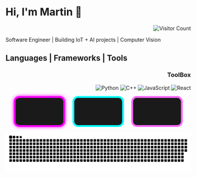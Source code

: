 # Hi, I'm Martin 👋
<div align="right">

![Visitor Count](https://visitor-badge.laobi.icu/badge?page_id=martin-arriaga.martin-arriaga&style=flat-square&label=Views&left_color=grey&right_color=lavender)

</div>

Software Engineer | Building IoT + AI projects | Computer Vision 

## Languages | Frameworks | Tools 
<div align="right">
  
### ToolBox 
![Python](https://img.shields.io/badge/-Python-3776AB?logo=python&logoColor=white)
![C++](https://img.shields.io/badge/-C++-00599C?logo=cplusplus&logoColor=white)
![JavaScript](https://img.shields.io/badge/-JavaScript-F7DF1E?logo=javascript&logoColor=black)
![React](https://img.shields.io/badge/-React-61DAFB?logo=react&logoColor=black)
</div>

<div align="left">

<div style="display:flex; justify-content:center; gap:20px; flex-wrap: wrap;">

  <!-- Box 1 -->
  
  <div style="border:5px solid #ff00ff; border-radius:15px; padding:15px; width:100px; background-color:#1a1a1a; display:inline-block;box-shadow:0 0 10px #ff00ff;">
    
    Box 1
    
  </div>

  <!-- Box 2 -->
  
  <div style="border:5px solid #00ffff; border-radius:15px; padding:15px; width:100px; background-color:#1a1a1a; display:inline-block;">
    
    Box 2
    
  </div>

  <!-- Box 3 -->
  
  <div style="border:5px solid #ff66ff; border-radius:15px; padding:15px; width:100px; background-color:#1a1a1a; display:inline-block;">
    
    Box 3
    
  </div>


</div>

</div>






<div align="center">
  
![snake gif](https://github.com/martin-arriaga/martin-arriaga/blob/output/github-snake.svg)

</div>


